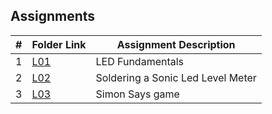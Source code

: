 ## Assignments

|  #  | Folder Link | Assignment Description |
| :-: | ----------- | ---------------------- |
|  1  | [L01](./L01/) | LED Fundamentals  |
|  2  | [L02](./L02/) | Soldering a Sonic Led Level Meter |
|  3  | [L03](./L03/) | Simon Says game |
